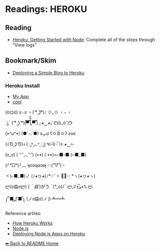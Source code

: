 # Readings: HEROKU

## Reading

* [Heroku: Getting Started with Node](https://devcenter.heroku.com/articles/getting-started-with-nodejs): Complete all of the steps through “View logs”

## Bookmark/Skim

* [Deploying a Simple Blog to Heroku](https://howtonode.org/deploy-blog-to-heroku)

### Heroku Install

* [My App](https://murmuring-island-62101.herokuapp.com/)
* [cool](https://murmuring-island-62101.herokuapp.com/cool)

(òロó) ಠ⌣ಠ ヽ( ͝° ͜ʖ͡°)ﾉ ☉_☉ ◔ ⌣ ◔

˙ ͜ʟ˙ ( ͡° ͜ʖ ͡°)(̿▀̿ ̿Ĺ̯̿̿▀̿ ̿) ｡◕‿◕｡̄ ᕦ(ò_óˇ)ᕤ

(•^u^•) (●´⌓`●) ಠﭛಠ ʕㅇ호ㅇʔ ಠoಠ

(ง ͡ʘ ͜ʖ ͡ʘ)ง (ू˃̣̣̣̣̣̣︿˂̣̣̣̣̣̣ ू)  ٩꒰･ัε･ั ꒱۶  ◕‿↼

(ಠ_ಠ) ( ︶︿︶) (•_•) ( •_•)>⌐■-■ (⌐■_■)

(╯°□°)╯︵ ʞooqǝɔɐɟ  ☜(˚▽˚)☞

ヾ(⌐■_■)ノ   (ﾉ◕ヮ◕)ﾉ*:･ﾟ✧ ✧ﾟ･: *ヽ(◕ヮ◕ヽ)

ლ(ಠ益ಠლ)  (*｀益´*)がう  ¯(°_o)/¯ ლ,ᔑ•ﺪ͟͠•ᔐ.ლ

༼ ͡■ل͜ ͡■༽  (ノಠ益ಠ)ノ彡┻━┻

Reference artiles: 
* [How Heroku Works](https://devcenter.heroku.com/articles/how-heroku-works)
* [Node.js](https://devcenter.heroku.com/categories/nodejs-support)
* [Deploying Node.js Apps on Heroku](https://devcenter.heroku.com/articles/deploying-nodejs)


[⬅ Back to README Home](README.md)

